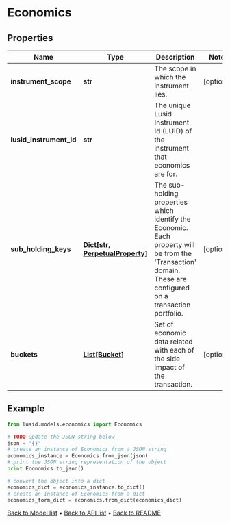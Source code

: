 # Economics


## Properties
Name | Type | Description | Notes
------------ | ------------- | ------------- | -------------
**instrument_scope** | **str** | The scope in which the instrument lies. | [optional] 
**lusid_instrument_id** | **str** | The unique Lusid Instrument Id (LUID) of the instrument that economics are for. | 
**sub_holding_keys** | [**Dict[str, PerpetualProperty]**](PerpetualProperty.md) | The sub-holding properties which identify the Economic. Each property will be from the &#39;Transaction&#39; domain. These are configured on a transaction portfolio. | [optional] 
**buckets** | [**List[Bucket]**](Bucket.md) | Set of economic data related with each of the side impact of the transaction. | [optional] 

## Example

```python
from lusid.models.economics import Economics

# TODO update the JSON string below
json = "{}"
# create an instance of Economics from a JSON string
economics_instance = Economics.from_json(json)
# print the JSON string representation of the object
print Economics.to_json()

# convert the object into a dict
economics_dict = economics_instance.to_dict()
# create an instance of Economics from a dict
economics_form_dict = economics.from_dict(economics_dict)
```
[Back to Model list](../README.md#documentation-for-models) &#8226; [Back to API list](../README.md#documentation-for-api-endpoints) &#8226; [Back to README](../README.md)



